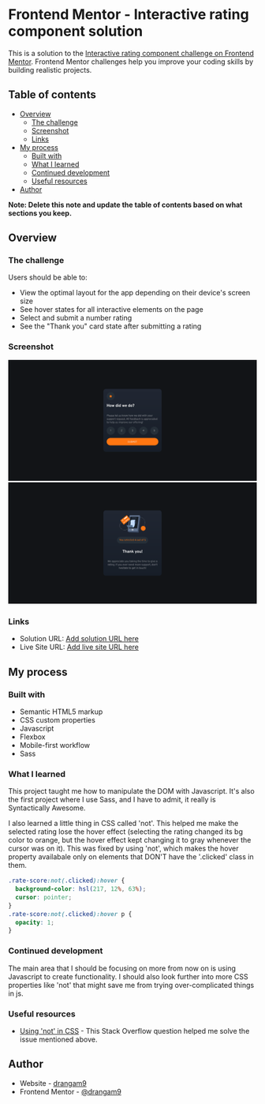 # Frontend Mentor - Interactive rating component solution

This is a solution to the [Interactive rating component challenge on Frontend Mentor](https://www.frontendmentor.io/challenges/interactive-rating-component-koxpeBUmI). Frontend Mentor challenges help you improve your coding skills by building realistic projects.

## Table of contents

- [Overview](#overview)
  - [The challenge](#the-challenge)
  - [Screenshot](#screenshot)
  - [Links](#links)
- [My process](#my-process)
  - [Built with](#built-with)
  - [What I learned](#what-i-learned)
  - [Continued development](#continued-development)
  - [Useful resources](#useful-resources)
- [Author](#author)

**Note: Delete this note and update the table of contents based on what sections you keep.**

## Overview

### The challenge

Users should be able to:

- View the optimal layout for the app depending on their device's screen size
- See hover states for all interactive elements on the page
- Select and submit a number rating
- See the "Thank you" card state after submitting a rating

### Screenshot

![](./screenshot.png)
![](./screenshot-thank-you.png)

### Links

- Solution URL: [Add solution URL here](https://your-solution-url.com)
- Live Site URL: [Add live site URL here](https://your-live-site-url.com)

## My process

### Built with

- Semantic HTML5 markup
- CSS custom properties
- Javascript
- Flexbox
- Mobile-first workflow
- Sass

### What I learned

This project taught me how to manipulate the DOM with Javascript. It's also the first project where I use Sass, and I have to admit, it really is Syntactically Awesome.

I also learned a little thing in CSS called 'not'. This helped me make the selected rating lose the hover effect (selecting the rating changed its bg color to orange, but the hover effect kept changing it to gray whenever the cursor was on it).
This was fixed by using 'not', which makes the hover property availabale only on elements that DON'T have the '.clicked' class in them.

```css
.rate-score:not(.clicked):hover {
  background-color: hsl(217, 12%, 63%);
  cursor: pointer;
}
.rate-score:not(.clicked):hover p {
  opacity: 1;
}
```

### Continued development

The main area that I should be focusing on more from now on is using Javascript to create functionality. I should also look further into more CSS properties like 'not' that might save me from trying over-complicated things in js.

### Useful resources

- [Using 'not' in CSS](https://stackoverflow.com/questions/30118246/disable-hover-on-click) - This Stack Overflow question helped me solve the issue mentioned above.

## Author

- Website - [drangam9](https://www.your-site.com)
- Frontend Mentor - [@drangam9](https://www.frontendmentor.io/profile/drangam9)
